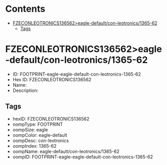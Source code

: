 



Contents
========

* [FZECONLEOTRONICS136562>eagle-default/con-leotronics/1365-62](#fzeconleotronics136562eagle-defaultcon-leotronics1365-62)
	* [Tags](#tags)

# FZECONLEOTRONICS136562>eagle-default/con-leotronics/1365-62

- ID: FOOTPRINT-eagle-eagle-default-con-leotronics-1365-62
- Hex ID: FZECONLEOTRONICS136562
- Name: 
- Description: 

## Tags

- hexID: FZECONLEOTRONICS136562
- oompType: FOOTPRINT
- oompSize: eagle
- oompColor: eagle-default
- oompDesc: con-leotronics
- oompIndex: 1365-62
- oompName: eagle-default/con-leotronics/1365-62
- oompID: FOOTPRINT-eagle-eagle-default-con-leotronics-1365-62
